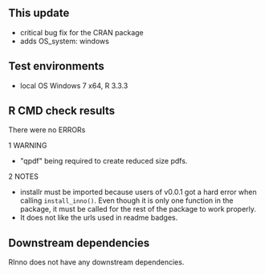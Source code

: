 ## This update
* critical bug fix for the CRAN package
* adds OS_system: windows

## Test environments
* local OS Windows 7 x64, R 3.3.3

## R CMD check results
There were no ERRORs

1 WARNING
* "qpdf" being required to create reduced size pdfs.

2 NOTES
* installr must be imported because users of v0.0.1 got a hard error when calling `install_inno()`. Even though it is only one function in the package, it must be called for the rest of the package to work properly.
* It does not like the urls used in readme badges.

## Downstream dependencies
RInno does not have any downstream dependencies.
